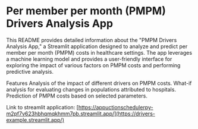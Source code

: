 # Per member per month (PMPM) Drivers Analysis App
This README provides detailed information about the "PMPM Drivers Analysis App," a Streamlit application designed to analyze and predict per member per month (PMPM) costs in healthcare settings. The app leverages a machine learning model and provides a user-friendly interface for exploring the impact of various factors on PMPM costs and performing predictive analysis.

Features
Analysis of the impact of different drivers on PMPM costs.
What-if analysis for evaluating changes in populations attributed to hospitals.
Prediction of PMPM costs based on selected parameters.

Link to streamlit application: [https://appuctionschedulerpy-m2pf7v623hbhqmqkhmm7pb.streamlit.app/](https://drivers-example.streamlit.app/)
